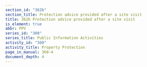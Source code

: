 ```yaml
---
section_id: "362b"
section_title: Protection advice provided after a site visit
title: 362b Protection advice provided after a site visit
is_element: true
abbr: PPV
series_id: "300"
series_title: Public Information Activities
activity_id: "360"
activity_title: Property Protection
page_in_manual: 360-4
document_depth: 4
---
```

